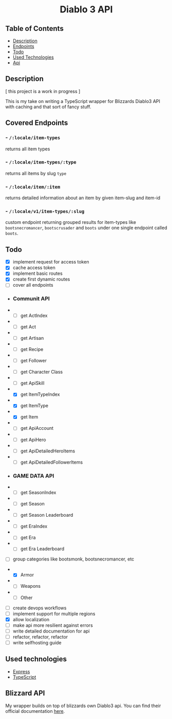 <div align=center>
  <h1>Diablo 3 API</h1>
</div>

## Table of Contents
- [ Description ](#description)
- [ Endpoints ](#endpoints)
- [ Todo ](#todo)
- [ Used Technologies](#technologies)
- [ Api ](#blizzard)

<a name="description"></a>

## Description
[ this project is a work in progress ]

This is my take on writing a TypeScript wrapper for Blizzards Diablo3 API with caching and that sort of fancy stuff.

<a name="endpoints"></a>

## Covered Endpoints

### - `/:locale/item-types`
returns all item types

### - `/:locale/item-types/:type`
returns all items by slug `type`

### - `/:locale/item/:item`
returns detailed information about an item by given item-slug and item-id

### - `/:locale/v1/item-types/:slug`
custom endpoint returning grouped results for item-types like `bootsnecromancer`, `bootscrusader` and `boots` under one single endpoint called `boots`.

<a name="todo"></a>

## Todo
- [x] implement request for access token
- [x] cache access token
- [x] implement basic routes
- [x] create first dynamic routes
- [ ] cover all endpoints
- ### Communit API
- - [ ] get ActIndex
- - [ ] get Act
- - [ ] get Artisan
- - [ ] get Recipe
- - [ ] get Follower
- - [ ] get Character Class
- - [ ] get ApiSkill
- - [x] get ItemTypeIndex
- - [x] get ItemType
- - [x] get Item
- - [ ] get ApiAccount
- - [ ] get ApiHero
- - [ ] get ApiDetailedHeroItems
- - [ ] get ApiDetailedFollowerItems
- ### GAME DATA API
- - [ ] get SeasonIndex
- - [ ] get Season
- - [ ] get Season Leaderboard
- - [ ] get EraIndex
- - [ ] get Era 
- - [ ] get Era Leaderboard
- [ ] group categories like bootsmonk, bootsnecromancer, etc
- - [x] Armor
- - [ ] Weapons
- - [ ] Other
- [ ] create devops workflows
- [ ] implement support for multiple regions
- [x] allow localization
- [ ] make api more resilient against errors
- [ ] write detailed documentation for api
- [ ] refactor, refactor, refactor
- [ ] write selfhosting guide

<a name="technologies"></a>

## Used technologies
- [Express](https://expressjs.com/de/)
- [TypeScript](https://www.typescriptlang.org/) 

<a name="blizzard"></a>

## Blizzard API
My wrapper builds on top of blizzards own Diablo3 api. You can find their official documentation [here](https://develop.battle.net/documentation/diablo-3/).